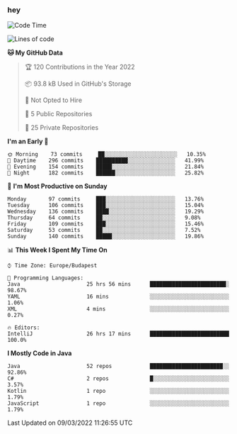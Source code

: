 ### hey

<!--START_SECTION:waka-->
![Code Time](http://img.shields.io/badge/Code%20Time-625%20hrs%2010%20mins-blue)

![Lines of code](https://img.shields.io/badge/From%20Hello%20World%20I%27ve%20Written-447%20Thousand%20lines%20of%20code-blue)

**🐱 My GitHub Data** 

> 🏆 120 Contributions in the Year 2022
 > 
> 📦 93.8 kB Used in GitHub's Storage 
 > 
> 🚫 Not Opted to Hire
 > 
> 📜 5 Public Repositories 
 > 
> 🔑 25 Private Repositories  
 > 
**I'm an Early 🐤** 

```text
🌞 Morning    73 commits     ██░░░░░░░░░░░░░░░░░░░░░░░   10.35% 
🌆 Daytime    296 commits    ██████████░░░░░░░░░░░░░░░   41.99% 
🌃 Evening    154 commits    █████░░░░░░░░░░░░░░░░░░░░   21.84% 
🌙 Night      182 commits    ██████░░░░░░░░░░░░░░░░░░░   25.82%

```
📅 **I'm Most Productive on Sunday** 

```text
Monday       97 commits     ███░░░░░░░░░░░░░░░░░░░░░░   13.76% 
Tuesday      106 commits    ███░░░░░░░░░░░░░░░░░░░░░░   15.04% 
Wednesday    136 commits    ████░░░░░░░░░░░░░░░░░░░░░   19.29% 
Thursday     64 commits     ██░░░░░░░░░░░░░░░░░░░░░░░   9.08% 
Friday       109 commits    ███░░░░░░░░░░░░░░░░░░░░░░   15.46% 
Saturday     53 commits     ██░░░░░░░░░░░░░░░░░░░░░░░   7.52% 
Sunday       140 commits    █████░░░░░░░░░░░░░░░░░░░░   19.86%

```


📊 **This Week I Spent My Time On** 

```text
⌚︎ Time Zone: Europe/Budapest

💬 Programming Languages: 
Java                     25 hrs 56 mins      ████████████████████████░   98.67% 
YAML                     16 mins             ░░░░░░░░░░░░░░░░░░░░░░░░░   1.06% 
XML                      4 mins              ░░░░░░░░░░░░░░░░░░░░░░░░░   0.27%

🔥 Editors: 
IntelliJ                 26 hrs 17 mins      █████████████████████████   100.0%

```

**I Mostly Code in Java** 

```text
Java                     52 repos            ███████████████████████░░   92.86% 
C#                       2 repos             █░░░░░░░░░░░░░░░░░░░░░░░░   3.57% 
Kotlin                   1 repo              ░░░░░░░░░░░░░░░░░░░░░░░░░   1.79% 
JavaScript               1 repo              ░░░░░░░░░░░░░░░░░░░░░░░░░   1.79%

```



 Last Updated on 09/03/2022 11:26:55 UTC
<!--END_SECTION:waka-->

